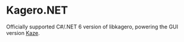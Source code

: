 # Kagero.NET
Officially supported C#/.NET 6 version of libkagero, powering the GUI version [Kaze](https://github.com/Stridsvagn69420/Kaze).